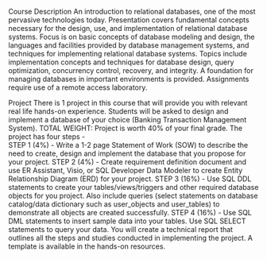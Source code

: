 Course Description
 An introduction to relational databases, one of the most pervasive technologies today. Presentation covers
 fundamental concepts necessary for the design, use, and implementation of relational database systems.
 Focus is on basic concepts of database modeling and design, the languages and facilities provided by
 database management systems, and techniques for implementing relational database systems. Topics
 include implementation concepts and techniques for database design, query optimization, concurrency
 control, recovery, and integrity. A foundation for managing databases in important environments is provided.
 Assignments require use of a remote access laboratory.


  Project
 There is 1 project in this course that will provide you with relevant real life hands-on experience.
 Students will be asked to design and implement a database of your choice (Banking Transaction Management System).
 TOTAL WEIGHT: Project is worth 40% of your final grade.
 The project has four steps -  
STEP 1 (4%) - Write a 1-2 page Statement of Work (SOW) to describe the need to create, design and
 implement the database that you propose for your project.
 STEP 2 (4%) - Create requirement definition document and use ER Assistant, Visio, or SQL Developer Data
 Modeler to create Entity Relationship Diagram (ERD) for your project.
 STEP 3 (16%) - Use SQL DDL statements to create your tables/views/triggers and other required database
 objects for you project. Also include queries (select statements on database catalog/data dictionary such as
 user_objects and user_tables) to demonstrate all objects are created successfully.
 STEP 4 (16%) - Use SQL DML statements to insert sample data into your tables. Use SQL SELECT
 statements to query your data. 
You will create a technical report that outlines all the steps and studies conducted in implementing the
 project. A template is available in the hands-on resources. 
